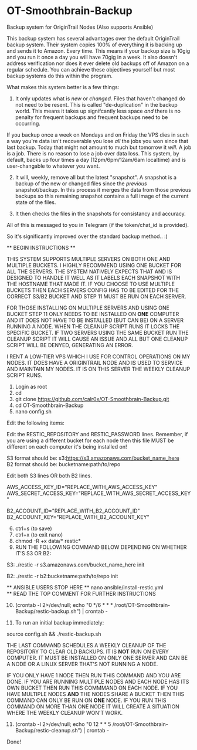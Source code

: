 # OT-Smoothbrain-Backup
Backup system for OriginTrail Nodes (Also supports Ansible)

This backup system has several advantages over the default OriginTrail backup system. Their system copies 100% of everything it is backing up and sends it to Amazon. Every time. This means if your backup size is 10gig and you run it once a day you will have 70gig in a week. It also doesn't address verification nor does it ever delete old backups off of Amazon on a regular schedule. You can achieve these objectives yourself but most backup systems do this within the program.

What makes this system better is a few things:  

1. It only updates what is _new_ or _changed_. Files that haven't changed do not need to be resent. This is called "de-duplication" in the backup world. This means it takes up signifcantly less space _and_ there is no penalty for frequent backups and frequent backups need to be occurring.

If you backup once a week on Mondays and on Friday the VPS dies in such a way you're data isn't recoverable you lose _all_ the jobs you won since that last backup. Today that might not amount to much but tomorrow it _will_. A job is a job. There is no reason to lose a job over data loss. This system, by default, backs up four times a day (12pm/6pm/12am/6am localtime) and is user-changable to whatever you want.

2. It will, weekly, remove all but the latest "snapshot". A snapshot is a backup of the new or changed files since the _previous_ snapshot/backup. In this process it merges the data from those previous backups so this remaining snapshot contains a full image of the current state of the files.

3. It then checks the files in the snapshots for consistancy and accuracy.

All of this is messaged to you in Telegram (if the token/chat_id is provided).

So it's significantly improved over the standard backup method.. :)

** BEGIN INSTRUCTIONS **

THIS SYSTEM SUPPORTS MULTIPLE SERVERS ON BOTH ONE AND MULTIPLE BUCKETS. I HIGHLY RECOMMEND USING ONE BUCKET FOR ALL THE SERVERS. THE SYSTEM NATIVELY EXPECTS THAT AND IS DESIGNED TO HANDLE IT WELL AS IT LABELS EACH SNAPSHOT WITH THE HOSTNAME THAT MADE IT. IF YOU CHOOSE TO USE MULTIPLE BUCKETS THEN EACH SERVERS CONFIG HAS TO BE EDITED FOR THE CORRECT S3/B2 BUCKET AND STEP 11 MUST BE RUN ON EACH SERVER.

FOR THOSE INSTALLING ON MULTIPLE SERVERS AND USING ONE BUCKET STEP 11 ONLY NEEDS TO BE INSTALLED ON **ONE** COMPUTER AND IT DOES NOT HAVE TO BE INSTALLED (BUT CAN BE) ON A SERVER RUNNING A NODE. WHEN THE CLEANUP SCRIPT RUNS IT LOCKS THE SPECIFIC BUCKET. IF TWO SERVERS USING THE SAME BUCKET RUN THE CLEANUP SCRIPT IT WILL CAUSE AN ISSUE AND ALL BUT ONE CLEANUP SCRIPT WILL BE DENYED, GENERATING AN ERROR.

I RENT A LOW-TIER VPS WHICH I USE FOR CONTROL OPERATIONS ON MY NODES. IT DOES HAVE A ORIGINTRAIL NODE AND IS USED TO SERVICE AND MAINTAIN MY NODES. IT IS ON THIS SERVER THE WEEKLY CLEANUP SCRIPT RUNS.

1. Login as root
2. cd
3. git clone https://github.com/calr0x/OT-Smoothbrain-Backup.git
4. cd OT-Smoothbrain-Backup
5. nano config.sh

Edit the following items:

Edit the RESTIC_REPOSITORY and RESTIC_PASSWORD lines. Remember, if you are using a different bucket for each node then this file MUST be different on each computer it's being installed on!

S3 format should be: s3:https://s3.amazonaws.com/bucket_name_here  
B2 format should be: bucketname:path/to/repo

Edit both S3 lines OR both B2 lines.

AWS_ACCESS_KEY_ID="REPLACE_WITH_AWS_ACCESS_KEY"  
AWS_SECRET_ACCESS_KEY="REPLACE_WITH_AWS_SECRET_ACCESS_KEY"

B2_ACCOUNT_ID="REPLACE_WITH_B2_ACCOUNT_ID"  
B2_ACCOUNT_KEY="REPLACE_WITH_B2_ACCOUNT_KEY"

6. ctrl+s (to save)  
7. ctrl+x (to exit nano)
8. chmod -R +x data/* restic*  
9. RUN THE FOLLOWING COMMAND BELOW DEPENDING ON WHETHER IT'S S3 OR B2:

S3:
./restic -r s3.amazonaws.com/bucket_name_here init

B2:
./restic -r b2:bucketname:path/to/repo init

** ANSIBLE USERS STOP HERE 
** nano ansible/install-restic.yml  
** READ THE TOP COMMENT FOR FURTHER INSTRUCTIONS

10. (crontab -l 2>/dev/null; echo "0 */6 * * * /root/OT-Smoothbrain-Backup/restic-backup.sh") | crontab -

12. To run an initial backup immediately:

source config.sh && ./restic-backup.sh

THE LAST COMMAND SCHEDULES A WEEKLY CLEANUP OF THE REPOSITORY TO CLEAR OLD BACKUPS. IT IS **NOT** RUN ON EVERY COMPUTER. IT MUST BE INSTALLED ON ONLY ONE SERVER AND CAN BE A NODE OR A LINUX SERVER THAT'S NOT RUNNING A NODE.

IF YOU ONLY HAVE 1 NODE THEN RUN THIS COMMAND AND YOU ARE DONE. IF YOU ARE RUNNING MULTIPLE NODES AND EACH NODE HAS ITS OWN BUCKET THEN RUN THIS COMMMAND ON EACH NODE. IF YOU HAVE MULTIPLE NODES **AND** THE NODES SHARE A BUCKET THEN THIS COMMAND CAN ONLY BE RUN ON **ONE** NODE. IF YOU RUN THIS COMMAND ON MORE THAN ONE NODE IT WILL CREATE A SITUATION WHERE THE WEEKLY CLEANUP WON'T WORK.

11. (crontab -l 2>/dev/null; echo "0 12 * * 5 /root/OT-Smoothbrain-Backup/restic-cleanup.sh") | crontab -

Done!



